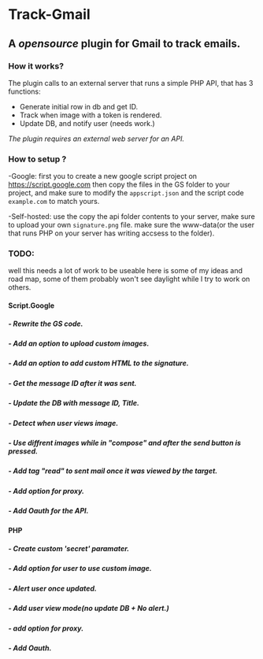 # Track-Gmail 
## A *opensource* plugin for Gmail to track emails.

### How it works?
The plugin calls to an external server that runs a simple PHP API, that has 3 functions:
- Generate initial row in db and get ID.
- Track when image with a token is rendered.
- Update DB, and notify user (needs work.)

*The plugin requires an external web server for an API.*

### How to setup ? 
-Google:
first you to create a new google script project on https://script.google.com
then copy the files in the GS folder to your project, and make sure to modify the `appscript.json` and the script code `example.com` to match yours.

-Self-hosted: 
use the copy the api folder contents to your server, make sure to upload your own `signature.png` file.
make sure the www-data(or the user that runs PHP on your server has writing accsess to the folder).

###  TODO:
well this needs a lot of work to be useable here is some of my ideas and road map, some of them probably won't see daylight while I try to work on others.

#### Script.Google
##### - Rewrite the GS code.
##### - Add an option to upload custom images.
##### - Add an option to add custom HTML to the signature.
##### - Get the message ID after it was sent.
##### - Update the DB with message ID, Title.
##### - Detect when user views image.
##### - Use diffrent images while in "compose" and after the send button is pressed.
##### - Add tag "read" to sent mail once it was viewed by the target.
##### - Add option for proxy.
##### - Add Oauth for the API.

#### PHP
##### - Create custom 'secret' paramater. 
##### - Add option for user to use custom image.
##### - Alert user once updated.
##### - Add user view mode(no update DB + No alert.)
##### - add option for proxy.
##### - Add Oauth.
